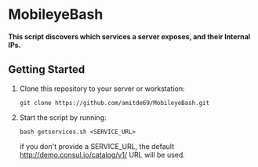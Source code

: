 # MobileyeBash
#### This script discovers which services a server exposes, and their Internal IPs.

## Getting Started
1. Clone this repository to your server or workstation:
    ```
    git clone https://github.com/amitde69/MobileyeBash.git
    ```

1. Start the script by running: 
    ```
    bash getservices.sh <SERVICE_URL>
    ```
    if you don't provide a SERVICE_URL, the default http://demo.consul.io/catalog/v1/ URL will be used.
